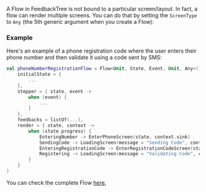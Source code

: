A Flow in FeedbackTree is not bound to a particular screen/layout. In fact, a flow can render multiple screens. You can do that by setting the `ScreenType` to `Any` (the 5th generic argument when you create a Flow):

### Example

Here's an example of a phone registration code where the user enters their phone number and then validate it using a code sent by SMS:

```kotlin
val phoneNumberRegistrationFlow = Flow<Unit, State, Event, Unit, Any>(
    initialState = {
        ...
    },
    stepper = { state, event ->
        when (event) {
            ...
        }
    },
    feedbacks = listOf(...),
    render = { state, context ->
        when (state.progress) {
            EnteringNumber -> EnterPhoneScreen(state, context.sink)
            SendingCode -> LoadingScreen(message = "Sending Code", context.sink)
            EnteringRegistrationCode -> EnterRegistrationCodeScreen(state, context.sink)
            Registering -> LoadingScreen(message = "Validating Code", context.sink)
        }
    }
)
```

You can check the complete Flow <a href="https://github.com/eliekarouz/FeedbackTree/tree/master/app/src/main/java/com/feedbacktree/tutorials/flows/phonenumber/PhoneNumberRegistrationFlow.kt" target="_blank">here</a>,